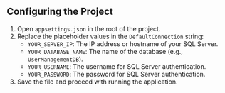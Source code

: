 ## Configuring the Project
1. Open `appsettings.json` in the root of the project.
2. Replace the placeholder values in the `DefaultConnection` string:
   - `YOUR_SERVER_IP`: The IP address or hostname of your SQL Server.
   - `YOUR_DATABASE_NAME`: The name of the database (e.g., `UserManagementDB`).
   - `YOUR_USERNAME`: The username for SQL Server authentication.
   - `YOUR_PASSWORD`: The password for SQL Server authentication.
3. Save the file and proceed with running the application.
